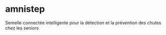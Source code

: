 # amnistep
Semelle connectée intelligente pour la détection et la prévention des chutes chez les seniors
